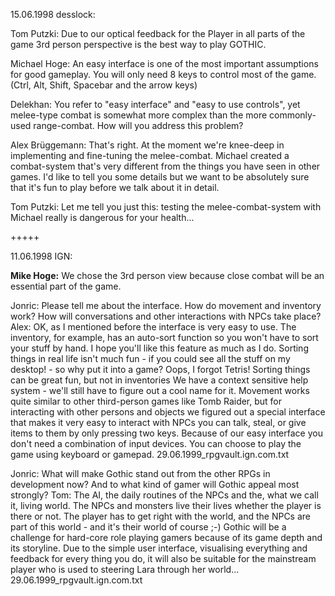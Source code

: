 
15.06.1998 desslock:

Tom Putzki: Due to our optical feedback for the Player in all parts of the game 3rd person perspective is the best way to play GOTHIC.


Michael Hoge: An easy interface is one of the most important assumptions for good gameplay. You will only need 8 keys to control most of the game. (Ctrl, Alt, Shift, Spacebar and the arrow keys)

Delekhan: You refer to "easy interface" and "easy to use controls", yet melee-type combat is somewhat more complex than the more commonly-used range-combat. How will you address this problem?

Alex Brüggemann: That's right. At the moment we're knee-deep in implementing and fine-tuning the melee-combat. Michael created a combat-system that's very different from the things you have seen in other games. I'd like to tell you some details but we want to be absolutely sure that it's fun to play before we talk about it in detail.

Tom Putzki: Let me tell you just this: testing the melee-combat-system with Michael really is dangerous for your health...


+++++


11.06.1998 IGN:

**Mike Hoge:** We chose the 3rd person view because close combat will be an essential part of the game.



Jonric: Please tell me about the interface. How do movement and inventory work? How will conversations and other interactions with NPCs take place?
Alex: OK, as I mentioned before the interface is very easy to use. The inventory, for example, has an auto-sort function so you won't have to sort your stuff by hand. I hope you'll like this feature as much as I do. Sorting things in real life isn't much fun - if you could see all the stuff on my desktop! - so why put it into a game? Oops, I forgot Tetris! Sorting things can be great fun, but not in inventories
We have a context sensitive help system - we'll still have to figure out a cool name for it. Movement works quite similar to other third-person games like Tomb Raider, but for interacting with other persons and objects we figured out a special interface that makes it very easy to interact with NPCs you can talk, steal, or give items to them by only pressing two keys. Because of our easy interface you don't need a combination of input devices. You can choose to play the game using keyboard or gamepad. 
29.06.1999_rpgvault.ign.com.txt


Jonric: What will make Gothic stand out from the other RPGs in development now? And to what kind of gamer will Gothic appeal most strongly?
Tom: The AI, the daily routines of the NPCs and the, what we call it, living world. The NPCs and monsters live their lives whether the player is there or not. The player has to get right with the world, and the NPCs are part of this world - and it's their world of course ;-)
Gothic will be a challenge for hard-core role playing gamers because of its game depth and its storyline. Due to the simple user interface, visualising everything and feedback for every thing you do, it will also be suitable for the mainstream player who is used to steering Lara through her world...
29.06.1999_rpgvault.ign.com.txt


<style>
    main {
        background: url("/_img/bg/code.jpg");
        background-position: top right;
        background-size: 70%;
        background-repeat: no-repeat;
        width: 100%;
    }
</style>